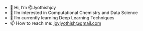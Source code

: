 - 👋 Hi, I’m @Jyothishjoy
- 👀 I’m interested in Computational Chemistry and Data Science
- 🌱 I’m currently learning Deep Learning Techniques
- 📫 How to reach me: joyjyothish@gmail.com


<!---
Jyothishjoy/Jyothishjoy is a ✨ special ✨ repository because its `README.md` (this file) appears on your GitHub profile.
You can click the Preview link to take a look at your changes.
--->
